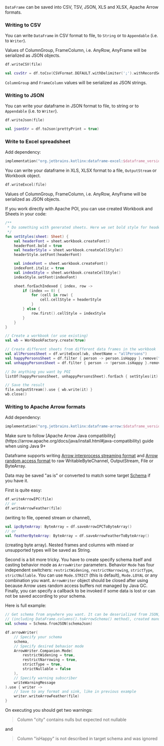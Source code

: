 [//]: # (title: Write)
<!---IMPORT org.jetbrains.kotlinx.dataframe.samples.api.Write-->

`DataFrame` can be saved into CSV, TSV, JSON, XLS and XLSX, Apache Arrow formats.

### Writing to CSV

You can write `DataFrame` in CSV format to file, to `String` or to `Appendable`
(i.e. to `Writer`).

Values of ColumnGroup, FrameColumn, i.e. AnyRow, AnyFrame will be serialized as JSON objects. 

<!---FUN writeCsv-->

```kotlin
df.writeCSV(file)
```

<!---END-->

<!---FUN writeCsvStr-->

```kotlin
val csvStr = df.toCsv(CSVFormat.DEFAULT.withDelimiter(';').withRecordSeparator(System.lineSeparator()))
```

<!---END-->

`ColumnGroup` and `FrameColumn` values will be serialized as JSON strings.

### Writing to JSON

You can write your dataframe in JSON format to file, to string or to `Appendable`
(i.e. to `Writer`).

<!---FUN writeJson-->

```kotlin
df.writeJson(file)
```

<!---END-->

<!---FUN writeJsonStr-->

```kotlin
val jsonStr = df.toJson(prettyPrint = true)
```

<!---END-->

### Write to Excel spreadsheet

Add dependency:

```kotlin
implementation("org.jetbrains.kotlinx:dataframe-excel:$dataframe_version")
```

You can write your dataframe in XLS, XLSX format to a file, `OutputStream` or Workbook object.

<!---FUN writeXls-->

```kotlin
df.writeExcel(file)
```

<!---END-->

Values of ColumnGroup, FrameColumn, i.e. AnyRow, AnyFrame will be serialized as JSON objects. 

If you work directly with Apache POI, you can use created Workbook and Sheets in your code:

<!---FUN writeXlsAppendAndPostProcessing-->

```kotlin
/**
 * Do something with generated sheets. Here we set bold style for headers and italic style for first data column
 */
fun setStyles(sheet: Sheet) {
    val headerFont = sheet.workbook.createFont()
    headerFont.bold = true
    val headerStyle = sheet.workbook.createCellStyle()
    headerStyle.setFont(headerFont)

    val indexFont = sheet.workbook.createFont()
    indexFont.italic = true
    val indexStyle = sheet.workbook.createCellStyle()
    indexStyle.setFont(indexFont)

    sheet.forEachIndexed { index, row ->
        if (index == 0) {
            for (cell in row) {
                cell.cellStyle = headerStyle
            }
        } else {
            row.first().cellStyle = indexStyle
        }
    }
}

// Create a workbook (or use existing)
val wb = WorkbookFactory.create(true)

// Create different sheets from different data frames in the workbook
val allPersonsSheet = df.writeExcel(wb, sheetName = "allPersons")
val happyPersonsSheet = df.filter { person -> person.isHappy }.remove("isHappy").writeExcel(wb, sheetName = "happyPersons")
val unhappyPersonsSheet = df.filter { person -> !person.isHappy }.remove("isHappy").writeExcel(wb, sheetName = "unhappyPersons")

// Do anything you want by POI
listOf(happyPersonsSheet, unhappyPersonsSheet).forEach { setStyles(it) }

// Save the result
file.outputStream().use { wb.write(it) }
wb.close()
```

<!---END-->

### Writing to Apache Arrow formats

Add dependency:

```kotlin
implementation("org.jetbrains.kotlinx:dataframe-arrow:$dataframe_version")
```

<warning>
Make sure to follow [Apache Arrow Java compatibility](https://arrow.apache.org/docs/java/install.html#java-compatibility) guide when using Java 9+
</warning>

Dataframe supports writing [Arrow interprocess streaming format](https://arrow.apache.org/docs/java/ipc.html#writing-and-reading-streaming-format)
and [Arrow random access format](https://arrow.apache.org/docs/java/ipc.html#writing-and-reading-random-access-files)
to raw WritableByteChannel, OutputStream, File or ByteArray.

Data may be saved "as is" or converted to match some target [Schema](https://arrow.apache.org/docs/java/reference/org/apache/arrow/vector/types/pojo/Schema.html)
if you have it.

First is quite easy:
<!---FUN writeArrowFile-->

```kotlin
df.writeArrowIPC(file)
// or
df.writeArrowFeather(file)
```

<!---END-->
(writing to file, opened stream or channel),
<!---FUN writeArrowByteArray-->

```kotlin
val ipcByteArray: ByteArray = df.saveArrowIPCToByteArray()
// or
val featherByteArray: ByteArray = df.saveArrowFeatherToByteArray()
```

<!---END-->
(creating byte array). Nested frames and columns with mixed or unsupported types will be saved as String.

Second is a bit more tricky. You have to create specify schema itself and casting behavior mode as `ArrowWriter` parameters.
Behavior `Mode` has four independent switchers: `restrictWidening`, `restrictNarrowing`, `strictType`, `strictNullable`.
You can use `Mode.STRICT` (this is default), `Mode.LOYAL` or any combination you want.
`ArrowWriter` object should be closed after using because Arrow uses random access buffers not managed by Java GC.
Finally, you can specify a callback to be invoked if some data is lost or can not be saved according to your schema.

Here is full example:
<!---FUN writeArrowPerSchema-->

```kotlin
// Get schema from anywhere you want. It can be deserialized from JSON, generated from another dataset
// (including DataFrame.columns().toArrowSchema() method), created manually and so on.
val schema = Schema.fromJSON(schemaJson)

df.arrowWriter(
    // Specify your schema
    schema,
    // Specify desired behavior mode
    ArrowWriter.Companion.Mode(
        restrictWidening = true,
        restrictNarrowing = true,
        strictType = true,
        strictNullable = false
    ),
    // Specify warning subscriber
    writeWarningMessage
).use { writer ->
    // Save to any format and sink, like in previous example
    writer.writeArrowFeather(file)
}
```

<!---END-->
On executing you should get two warnings:
>Column "city" contains nulls but expected not nullable

and

>Column "isHappy" is not described in target schema and was ignored
